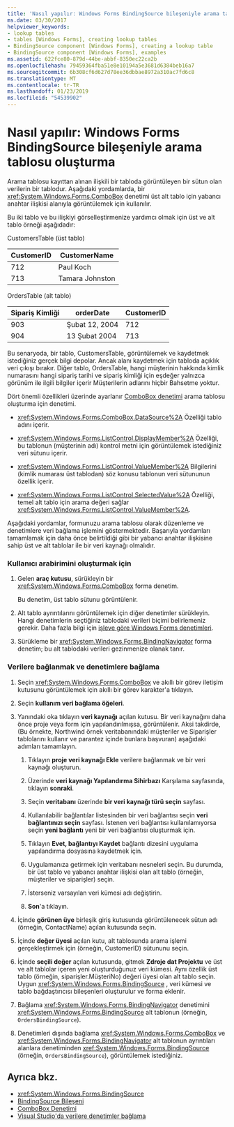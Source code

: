 ```yaml
---
title: 'Nasıl yapılır: Windows Forms BindingSource bileşeniyle arama tablosu oluşturma'
ms.date: 03/30/2017
helpviewer_keywords:
- lookup tables
- tables [Windows Forms], creating lookup tables
- BindingSource component [Windows Forms], creating a lookup table
- BindingSource component [Windows Forms], examples
ms.assetid: 622fce80-879d-44be-abbf-8350ec22ca2b
ms.openlocfilehash: 79459364fba51e8e10194a5e3681d6384beb16a7
ms.sourcegitcommit: 6b308cf6d627d78ee36dbbae8972a310ac7fd6c8
ms.translationtype: MT
ms.contentlocale: tr-TR
ms.lasthandoff: 01/23/2019
ms.locfileid: "54539902"
---
```

# <a name="how-to-create-a-lookup-table-with-the-windows-forms-bindingsource-component"></a>Nasıl yapılır: Windows Forms BindingSource bileşeniyle arama tablosu oluşturma
Arama tablosu kayıttan alınan ilişkili bir tabloda görüntüleyen bir sütun olan verilerin bir tablodur. Aşağıdaki yordamlarda, bir <xref:System.Windows.Forms.ComboBox> denetimi üst alt tablo için yabancı anahtar ilişkisi alanıyla görüntülemek için kullanılır.  
  
 Bu iki tablo ve bu ilişkiyi görselleştirmenize yardımcı olmak için üst ve alt tablo örneği aşağıdadır:  
  
 CustomersTable (üst tablo)  
  
|CustomerID|CustomerName|  
|----------------|------------------|  
|712|Paul Koch|  
|713|Tamara Johnston|  
  
 OrdersTable (alt tablo)  
  
|Sipariş Kimliği|orderDate|CustomerID|  
|-------------|---------------|----------------|  
|903|Şubat 12, 2004|712|  
|904|13 Şubat 2004|713|  
  
 Bu senaryoda, bir tablo, CustomersTable, görüntülemek ve kaydetmek istediğiniz gerçek bilgi depolar. Ancak alanı kaydetmek için tabloda açıklık veri çıkışı bırakır. Diğer tablo, OrdersTable, hangi müşterinin hakkında kimlik numarasını hangi sipariş tarihi ve sipariş kimliği için eşdeğer yalnızca görünüm ile ilgili bilgiler içerir Müşterilerin adlarını hiçbir Bahsetme yoktur.  
  
 Dört önemli özellikleri üzerinde ayarlanır [ComboBox denetimi](../../../../docs/framework/winforms/controls/combobox-control-windows-forms.md) arama tablosu oluşturma için denetimi.  
  
-   <xref:System.Windows.Forms.ComboBox.DataSource%2A> Özelliği tablo adını içerir.  
  
-   <xref:System.Windows.Forms.ListControl.DisplayMember%2A> Özelliği, bu tablonun (müşterinin adı) kontrol metni için görüntülemek istediğiniz veri sütunu içerir.  
  
-   <xref:System.Windows.Forms.ListControl.ValueMember%2A> Bilgilerini (kimlik numarası üst tablodan) söz konusu tablonun veri sütununun özellik içerir.  
  
-   <xref:System.Windows.Forms.ListControl.SelectedValue%2A> Özelliği, temel alt tablo için arama değeri sağlar <xref:System.Windows.Forms.ListControl.ValueMember%2A>.  
  
 Aşağıdaki yordamlar, formunuzu arama tablosu olarak düzenleme ve denetimlere veri bağlama işlemini göstermektedir. Başarıyla yordamları tamamlamak için daha önce belirtildiği gibi bir yabancı anahtar ilişkisine sahip üst ve alt tablolar ile bir veri kaynağı olmalıdır.  
  
### <a name="to-create-the-user-interface"></a>Kullanıcı arabirimini oluşturmak için  
  
1.  Gelen **araç kutusu**, sürükleyin bir <xref:System.Windows.Forms.ComboBox> forma denetim.  
  
     Bu denetim, üst tablo sütunu görüntülenir.  
  
2.  Alt tablo ayrıntılarını görüntülemek için diğer denetimler sürükleyin. Hangi denetimlerin seçtiğiniz tablodaki verileri biçimi belirlemeniz gerekir. Daha fazla bilgi için [işleve göre Windows Forms denetimleri](../../../../docs/framework/winforms/controls/windows-forms-controls-by-function.md).  
  
3.  Sürükleme bir <xref:System.Windows.Forms.BindingNavigator> forma denetim; bu alt tablodaki verileri gezinmenize olanak tanır.  
  
### <a name="to-connect-to-the-data-and-bind-it-to-controls"></a>Verilere bağlanmak ve denetimlere bağlama  
  
1.  Seçin <xref:System.Windows.Forms.ComboBox> ve akıllı bir görev iletişim kutusunu görüntülemek için akıllı bir görev karakter'a tıklayın.  
  
2.  Seçin **kullanım veri bağlama öğeleri**.  
  
3.  Yanındaki oka tıklayın **veri kaynağı** açılan kutusu. Bir veri kaynağını daha önce proje veya form için yapılandırılmışsa, görüntülenir. Aksi takdirde, (Bu örnekte, Northwind örnek veritabanındaki müşteriler ve Siparişler tablolarını kullanır ve parantez içinde bunlara başvuran) aşağıdaki adımları tamamlayın.  
  
    1.  Tıklayın **proje veri kaynağı Ekle** verilere bağlanmak ve bir veri kaynağı oluşturun.  
  
    2.  Üzerinde **veri kaynağı Yapılandırma Sihirbazı** Karşılama sayfasında, tıklayın **sonraki**.  
  
    3.  Seçin **veritabanı** üzerinde **bir veri kaynağı türü seçin** sayfası.  
  
    4.  Kullanılabilir bağlantılar listesinden bir veri bağlantısı seçin **veri bağlantınızı seçin** sayfası. İstenen veri bağlantısı kullanılamıyorsa seçin **yeni bağlantı** yeni bir veri bağlantısı oluşturmak için.  
  
    5.  Tıklayın **Evet, bağlantıyı Kaydet** bağlantı dizesini uygulama yapılandırma dosyasına kaydetmek için.  
  
    6.  Uygulamanıza getirmek için veritabanı nesneleri seçin. Bu durumda, bir üst tablo ve yabancı anahtar ilişkisi olan alt tablo (örneğin, müşteriler ve siparişler) seçin.  
  
    7.  İsterseniz varsayılan veri kümesi adı değiştirin.  
  
    8.  **Son**'a tıklayın.  
  
4.  İçinde **görünen üye** birleşik giriş kutusunda görüntülenecek sütun adı (örneğin, ContactName) açılan kutusunda seçin.  
  
5.  İçinde **değer üyesi** açılan kutu, alt tablosunda arama işlemi gerçekleştirmek için (örneğin, CustomerID) sütununu seçin.  
  
6.  İçinde **seçili değer** açılan kutusunda, gitmek **Zdroje dat Projektu** ve üst ve alt tablolar içeren yeni oluşturduğunuz veri kümesi. Aynı özellik üst tablo (örneğin, siparişler.MüşteriNo) değeri üyesi olan alt tablo seçin. Uygun <xref:System.Windows.Forms.BindingSource> , veri kümesi ve tablo bağdaştırıcısı bileşenleri oluşturulur ve forma eklenir.  
  
7.  Bağlama <xref:System.Windows.Forms.BindingNavigator> denetimini <xref:System.Windows.Forms.BindingSource> alt tablonun (örneğin, `OrdersBindingSource`).  
  
8.  Denetimleri dışında bağlama <xref:System.Windows.Forms.ComboBox> ve <xref:System.Windows.Forms.BindingNavigator> alt tablonun ayrıntıları alanlara denetiminden <xref:System.Windows.Forms.BindingSource> (örneğin, `OrdersBindingSource`), görüntülemek istediğiniz.  
  
## <a name="see-also"></a>Ayrıca bkz.
- <xref:System.Windows.Forms.BindingSource>
- [BindingSource Bileşeni](../../../../docs/framework/winforms/controls/bindingsource-component.md)
- [ComboBox Denetimi](../../../../docs/framework/winforms/controls/combobox-control-windows-forms.md)
- [Visual Studio'da verilere denetimler bağlama](/visualstudio/data-tools/bind-controls-to-data-in-visual-studio)
